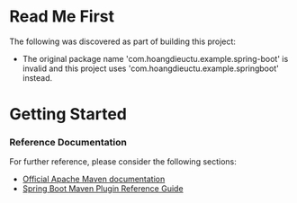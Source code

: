 # Read Me First
The following was discovered as part of building this project:

* The original package name 'com.hoangdieuctu.example.spring-boot' is invalid and this project uses 'com.hoangdieuctu.example.springboot' instead.

# Getting Started

### Reference Documentation
For further reference, please consider the following sections:

* [Official Apache Maven documentation](https://maven.apache.org/guides/index.html)
* [Spring Boot Maven Plugin Reference Guide](https://docs.spring.io/spring-boot/docs/2.2.5.RELEASE/maven-plugin/)


